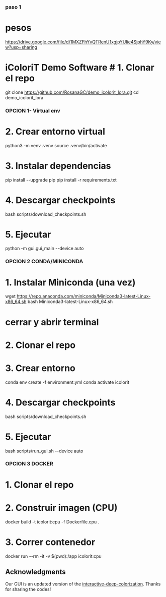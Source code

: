 
### paso 1
# pesos

https://drive.google.com/file/d/1MXZFhYvQTRenU1xgjpYUIie4SjphY9Ky/view?usp=sharing

# iColoriT Demo Software # 1. Clonar el repo
git clone https://github.com/RosanaGC/demo_icolorit_lora.git
cd demo_icolorit_lora


### OPCION 1- Virtual env

# 2. Crear entorno virtual
python3 -m venv .venv
source .venv/bin/activate

# 3. Instalar dependencias
pip install --upgrade pip
pip install -r requirements.txt

# 4. Descargar checkpoints
bash scripts/download_checkpoints.sh

# 5. Ejecutar
python -m gui.gui_main --device auto


###  OPCION 2 CONDA/MINICONDA

# 1. Instalar Miniconda (una vez)
wget https://repo.anaconda.com/miniconda/Miniconda3-latest-Linux-x86_64.sh
bash Miniconda3-latest-Linux-x86_64.sh
# cerrar y abrir terminal

# 2. Clonar el repo


# 3. Crear entorno
conda env create -f environment.yml
conda activate icolorit

# 4. Descargar checkpoints
bash scripts/download_checkpoints.sh

# 5. Ejecutar
bash scripts/run_gui.sh --device auto

### OPCION 3 DOCKER

# 1. Clonar el repo


# 2. Construir imagen (CPU)
docker build -t icolorit:cpu -f Dockerfile.cpu .

# 3. Correr contenedor
docker run --rm -it -v $(pwd):/app icolorit:cpu



## Acknowledgments

Our GUI is an updated version of the [interactive-deep-colorization](https://github.com/junyanz/interactive-deep-colorization).
Thanks for sharing the codes!
